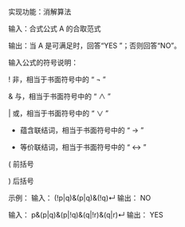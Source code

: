 实现功能：消解算法

输入：合式公式 A 的合取范式

输出：当 A 是可满足时，回答“YES ”；否则回答“NO”。

输入公式的符号说明：

! 非，相当于书面符号中的 “ ¬ ”

& 与，相当于书面符号中的 “ ∧ ”

| 或，相当于书面符号中的 “ ∨ ”

- 蕴含联结词，相当于书面符号中的 “ → ”

+ 等价联结词，相当于书面符号中的 “ ↔ ”

( 前括号

) 后括号

示例：
输入：
(!p|q)&(p|q)&(!q)↵
输出：
NO

输入：
p&(p|q)&(p|!q)&(q|!r)&(q|r)↵
输出：
YES